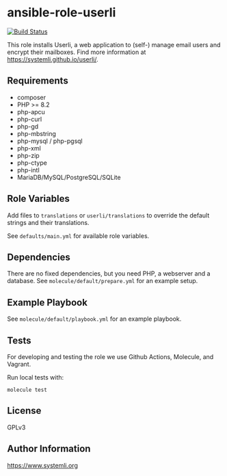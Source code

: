 ansible-role-userli
==================

[![Build Status](https://github.com/systemli/ansible-role-userli/workflows/Integration/badge.svg?branch=main)](https://github.com/systemli/ansible-role-userli/actions?query=workflow%3AIntegration)

This role installs Userli, a web application to (self-) manage email users
and encrypt their mailboxes. Find more information at
https://systemli.github.io/userli/.

Requirements
------------

  * composer
  * PHP >= 8.2
  * php-apcu
  * php-curl
  * php-gd
  * php-mbstring
  * php-mysql / php-pgsql
  * php-xml
  * php-zip
  * php-ctype
  * php-intl
  * MariaDB/MySQL/PostgreSQL/SQLite

Role Variables
--------------

Add files to `translations` or `userli/translations` to override the default strings
and their translations.

See `defaults/main.yml` for available role variables.

Dependencies
------------

There are no fixed dependencies, but you need PHP, a webserver and a database.
See `molecule/default/prepare.yml` for an example setup.

Example Playbook
----------------

See `molecule/default/playbook.yml` for an example playbook.

Tests
-----

For developing and testing the role we use Github Actions, Molecule, and Vagrant.

Run local tests with:

```
molecule test
```

License
-------

GPLv3

Author Information
------------------

https://www.systemli.org
